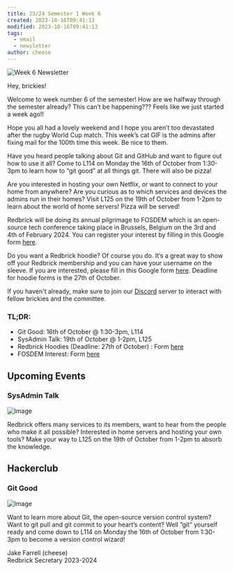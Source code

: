 ```yaml
---
title: 23/24 Semester 1 Week 6 
created: 2023-10-16T09:41:13
modified: 2023-10-16T09:41:13
tags:
  - email
  - newsletter
author: cheese
---
```


![Week 6 Newsletter](https://cdn.discordapp.com/attachments/523562314344038411/1163166497942814761/admin-admin-here.gif?ex=653e9637&is=652c2137&hm=57780df6a18e8fe1067fb4be6e8ca57f65647fe97eaa4f319301b1473ec3314c&)


Hey, brickies!

Welcome to week number 6 of the semester! How are we halfway through the semester already? This can’t be happening??? Feels like we just started a week ago!!

Hope you all had a lovely weekend and I hope you aren’t too devastated after the rugby World Cup match. This week’s cat GIF is the admins after fixing mail for the 100th time this week. Be nice to them.

Have you heard people talking about Git and GitHub and want to figure out how to use it all? Come to L114 on Monday the 16th of October from 1:30-3pm to learn how to “git good” at all things git. There will also be pizza!

Are you interested in hosting your own Netflix, or want to connect to your home from anywhere? Are you curious as to which services and devices the admins run in their homes? Visit L125 on the 19th of October from 1-2pm to learn about the world of home servers! Pizza will be served!

Redbrick will be doing its annual pilgrimage to FOSDEM which is an open-source tech conference taking place in Brussels, Belgium on the 3rd and 4th of February 2024. You can register your interest by filling in this Google form [here](https://forms.gle/2ExGn2XwsjRcgKLm9).

Do you want a Redbrick hoodie? Of course you do. It’s a great way to show off your Redbrick membership and you can have your username on the sleeve. If you are interested, please fill in this Google form [here](https://docs.google.com/forms/d/e/1FAIpQLSfQ4DqXl4cd9g7VKC5lHzODlW3udn5wAPz…). Deadline for hoodie forms is the 27th of October.

If you haven't already, make sure to join our [Discord](https://discord.gg/2rCnJftcxn) server to interact with fellow brickies and the committee.

### TL;DR:

- Git Good: 16th of October @ 1:30-3pm, L114
- SysAdmin Talk: 19th of October @ 1-2pm, L125
- Redbrick Hoodies (Deadline: 27th of October) : Form [here](https://docs.google.com/forms/d/e/1FAIpQLSfQ4DqXl4cd9g7VKC5lHzODlW3udn5wAPz…)
- FOSDEM Interest: Form [here](https://forms.gle/2ExGn2XwsjRcgKLm9)


## Upcoming Events


### SysAdmin Talk

![Image](https://cdn.discordapp.com/attachments/897234572608159774/1163242058610384897/9C659B66-338A-47E5-AB3E-62612BF31E8D.png?ex=653edc96&is=652c6796&hm=c48863e8cd15d41b60a7a72d6f4ed8bcf71ea321657bcb269bb5f55203c92674&)


Redbrick offers many services to its members, want to hear from the people who make it all possible? Interested in home servers and hosting your own tools? Make your way to L125 on the 19th of October from 1-2pm to absorb the knowledge.




## Hackerclub





### Git Good

![Image](https://cdn.discordapp.com/attachments/897234572608159774/1161010926057693315/authentic_leather.gif?ex=6536beaf&is=652449af&hm=a4732e23fe8da569cfa5d9a91621abb4478fdcc59f6040ac58ab999c7830e26f&)


Want to learn more about Git, the open-source version control system? Want to git pull and git commit to your heart’s content? Well “git” yourself ready and come down to L114 on Monday the 16th of October from 1:30-3pm to become a version control wizard!

Jake Farrell (cheese)\
Redbrick Secretary 2023-2024

